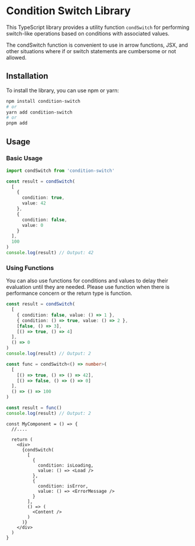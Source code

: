 # Condition Switch Library

This TypeScript library provides a utility function `condSwitch` for performing switch-like operations based on conditions with associated values.

The condSwitch function is convenient to use in arrow functions, JSX, and other situations where if or switch statements are cumbersome or not allowed.

## Installation

To install the library, you can use npm or yarn:

```bash
npm install condition-switch
# or
yarn add condition-switch
# or
pnpm add
```

## Usage

### Basic Usage

```ts
import condSwitch from 'condition-switch'

const result = condSwitch(
  [
    {
      condition: true,
      value: 42
    },
    {
      condition: false,
      value: 0
    }
  ],
  100
)
console.log(result) // Output: 42
```

### Using Functions

You can also use functions for conditions and values to delay their evaluation until they are needed.
Please use function when there is performance concern or the return type is function.

```ts
const result = condSwitch(
  [
    { condition: false, value: () => 1 },
    { condition: () => true, value: () => 2 },
    [false, () => 3],
    [() => true, () => 4]
  ],
  () => 0
)
console.log(result) // Output: 2

const func = condSwitch<() => number>(
  [
    [() => true, () => () => 42],
    [() => false, () => () => 0]
  ],
  () => () => 100
)

const result = func()
console.log(result) // Output: 2
```

```tsx
const MyComponent = () => {
  //....

  return (
    <div>
      {condSwitch(
        [
          {
            condition: isLoading,
            value: () => <Load />
          },
          {
            condition: isError,
            value: () => <ErrorMessage />
          }
        ],
        () => (
          <Content />
        )
      )}
    </div>
  )
}
```
